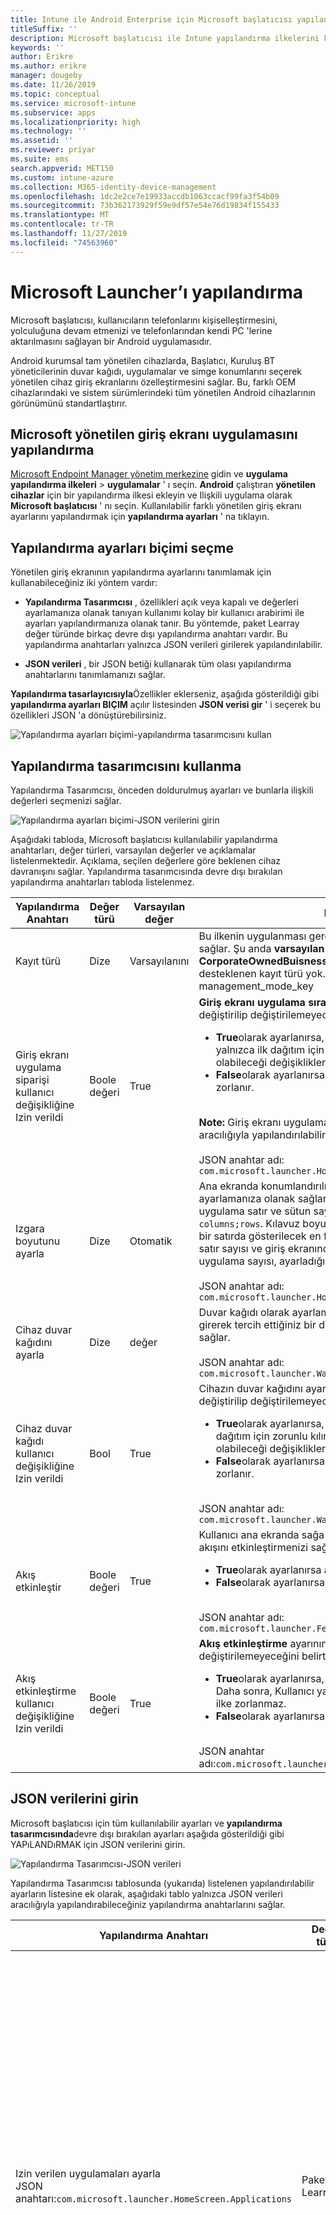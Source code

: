 ```yaml
---
title: Intune ile Android Enterprise için Microsoft başlatıcısı yapılandırma
titleSuffix: ''
description: Microsoft başlatıcısı ile Intune yapılandırma ilkelerini kullanın.
keywords: ''
author: Erikre
ms.author: erikre
manager: dougeby
ms.date: 11/26/2019
ms.topic: conceptual
ms.service: microsoft-intune
ms.subservice: apps
ms.localizationpriority: high
ms.technology: ''
ms.assetid: ''
ms.reviewer: priyar
ms.suite: ems
search.appverid: MET150
ms.custom: intune-azure
ms.collection: M365-identity-device-management
ms.openlocfilehash: 1dc2e2ce7e19933accdb1063ccacf99fa3f54b09
ms.sourcegitcommit: 73b362173929f59e9df57e54e76d19834f155433
ms.translationtype: MT
ms.contentlocale: tr-TR
ms.lasthandoff: 11/27/2019
ms.locfileid: "74563960"
---
```

# <a name="configure-microsoft-launcher"></a>Microsoft Launcher’ı yapılandırma

Microsoft başlatıcısı, kullanıcıların telefonlarını kişiselleştirmesini, yolculuğuna devam etmenizi ve telefonlarından kendi PC 'lerine aktarılmasını sağlayan bir Android uygulamasıdır. 

Android kurumsal tam yönetilen cihazlarda, Başlatıcı, Kuruluş BT yöneticilerinin duvar kağıdı, uygulamalar ve simge konumlarını seçerek yönetilen cihaz giriş ekranlarını özelleştirmesini sağlar. Bu, farklı OEM cihazlarındaki ve sistem sürümlerindeki tüm yönetilen Android cihazlarının görünümünü standartlaştırır. 

## <a name="how-to-configure-the-microsoft-managed-home-screen-app"></a>Microsoft yönetilen giriş ekranı uygulamasını yapılandırma 

[Microsoft Endpoint Manager yönetim merkezine](https://go.microsoft.com/fwlink/?linkid=2109431) gidin ve **uygulama yapılandırma ilkeleri** > **uygulamalar** ' ı seçin. **Android** çalıştıran **yönetilen cihazlar** için bir yapılandırma ilkesi ekleyin ve Ilişkili uygulama olarak **Microsoft başlatıcısı** ' nı seçin. Kullanılabilir farklı yönetilen giriş ekranı ayarlarını yapılandırmak için **yapılandırma ayarları** ' na tıklayın. 

## <a name="choosing-a-configuration-settings-format"></a>Yapılandırma ayarları biçimi seçme 

Yönetilen giriş ekranının yapılandırma ayarlarını tanımlamak için kullanabileceğiniz iki yöntem vardır: 

- **Yapılandırma Tasarımcısı** , özellikleri açık veya kapalı ve değerleri ayarlamanıza olanak tanıyan kullanımı kolay bir kullanıcı arabirimi ile ayarları yapılandırmanıza olanak tanır. Bu yöntemde, paket Learray değer türünde birkaç devre dışı yapılandırma anahtarı vardır. Bu yapılandırma anahtarları yalnızca JSON verileri girilerek yapılandırılabilir. 

- **JSON verileri** , bir JSON betiği kullanarak tüm olası yapılandırma anahtarlarını tanımlamanızı sağlar. 

**Yapılandırma tasarlayıcısıyla**Özellikler eklerseniz, aşağıda gösterildiği gibi **yapılandırma ayarları BIÇIM** açılır listesinden **JSON verisi gir** ' i seçerek bu özellikleri JSON 'a dönüştürebilirsiniz.

   ![Yapılandırma ayarları biçimi-yapılandırma tasarımcısını kullan](./media/configure-microsoft-launcher/configure-microsoft-launcher-01.png)

## <a name="using-configuration-designer"></a>Yapılandırma tasarımcısını kullanma

Yapılandırma Tasarımcısı, önceden doldurulmuş ayarları ve bunlarla ilişkili değerleri seçmenizi sağlar.

   ![Yapılandırma ayarları biçimi-JSON verilerini girin](./media/configure-microsoft-launcher/configure-microsoft-launcher-02.png)

Aşağıdaki tabloda, Microsoft başlatıcısı kullanılabilir yapılandırma anahtarları, değer türleri, varsayılan değerler ve açıklamalar listelenmektedir. Açıklama, seçilen değerlere göre beklenen cihaz davranışını sağlar. Yapılandırma tasarımcısında devre dışı bırakılan yapılandırma anahtarları tabloda listelenmez.

|    Yapılandırma Anahtarı    |    Değer türü    |    Varsayılan değer    |    Description     |
|---------------------------------------------------|------------------|---------------------|-------------------------------------------------------------------------------------------------------------------------------------------------------------------------------------------------------------------------------------------------------------------------------------------------------------------------------------------------------------------------------------------------------------------------------------------------------------------------------------------------------------------------------------------------------------------------------|
|    Kayıt türü    |    Dize     |    Varsayılanını    |    Bu ilkenin uygulanması gereken kayıt türünü ayarlamanıza olanak sağlar. Şu anda **varsayılan** değer **CorporateOwnedBuisnessOnly**' e başvurur. Var olan başka bir desteklenen kayıt türü yok.        JSON anahtar adı: management_mode_key        |
|    Giriş ekranı uygulama siparişi kullanıcı değişikliğine Izin verildi    |    Boole değeri    |    True    |    **Giriş ekranı uygulama sırası** ayarının Son Kullanıcı tarafından değiştirilip değiştirilemeyeceğini belirtmenize olanak tanır.<ul><li>**True**olarak ayarlanırsa, ilkede tanımlanan uygulama sırası yalnızca ilk dağıtım için zorlanır. Daha sonra, Kullanıcı yapmış olabileceği değişikliklere göre ilke zorlanmaz.</li><li>**False**olarak ayarlanırsa, uygulama sırası her eşitlemede zorlanır.</li></ul><br>**Note:** Giriş ekranı uygulama sırası yalnızca JSON Düzenleyicisi aracılığıyla yapılandırılabilir.<br><br>JSON anahtar adı:<br>`com.microsoft.launcher.HomeScreen.AppOrder.UserChangeAllowed`    |
|    Izgara boyutunu ayarla    |    Dize    |    Otomatik    |    Ana ekranda konumlandırılmış uygulamaların kılavuz boyutunu ayarlamanıza olanak sağlar. Kılavuz boyutunu tanımlamak için uygulama satır ve sütun sayısını şu biçimde ayarlayabilirsiniz: `columns;rows`. Kılavuz boyutunu tanımlarsanız, giriş ekranındaki bir satırda gösterilecek en fazla uygulama sayısı, ayarladığınız satır sayısı ve giriş ekranındaki bir sütunda gösterilecek en fazla uygulama sayısı, ayarladığınız sütun sayısı olacak şekilde değişir.<br><br>        JSON anahtar adı:<br>`com.microsoft.launcher.HomeScreen.GridSize`    |
|    Cihaz duvar kağıdını ayarla    |    Dize    |    değer    |    Duvar kağıdı olarak ayarlamak istediğiniz görüntünün URL 'sini girerek tercih ettiğiniz bir duvar kağıdını ayarlamanıza olanak sağlar.<br><br>JSON anahtar adı:<br>`com.microsoft.launcher.Wallpaper.URL`    |
|    Cihaz duvar kağıdı kullanıcı değişikliğine Izin verildi    |    Bool    |    True    |    Cihazın duvar kağıdını ayarla ayarının Son Kullanıcı tarafından değiştirilip değiştirilemeyeceğini belirtmenize olanak tanır.<ul><li>**True**olarak ayarlanırsa, ilkedeki duvar kağıdı yalnızca ilk dağıtım için zorunlu kılınır. Daha sonra, Kullanıcı yapmış olabileceği değişikliklere göre ilke zorlanmaz.</li><li>**False**olarak ayarlanırsa, bu duvar kağıdı her eşitlemede zorlanır.</li></ul><br>JSON anahtar adı:<br>`com.microsoft.launcher.Wallpaper.URL.UserChangeAllowed`        |
|    Akış etkinleştir    |    Boole değeri    |    True    |    Kullanıcı ana ekranda sağa doğru geldiğinde, cihazda Başlatıcı akışını etkinleştirmenizi sağlar.<ul><li>**True**olarak ayarlanırsa akış etkinleştirilir.</li><li>**False**olarak ayarlanırsa akış devre dışı bırakılır.</li></ul><br>JSON anahtar adı:<br>`com.microsoft.launcher.Feed.Enabled`    |
|    Akış etkinleştirme kullanıcı değişikliğine Izin verildi    |    Boole değeri    |    True    |     **Akış etkinleştirme** ayarının Son Kullanıcı tarafından değiştirilip değiştirilemeyeceğini belirtmenize olanak tanır.<ul><li>**True**olarak ayarlanırsa, akış yalnızca ilk dağıtım için zorlanır. Daha sonra, Kullanıcı yapmış olabileceği değişikliklere göre ilke zorlanmaz.</li><li>**False**olarak ayarlanırsa, akış her eşitlemede zorlanır.</li></ul><br>JSON anahtar adı:`com.microsoft.launcher.Feed.Enabled.UserChangeAllowed`    |

## <a name="enter-json-data"></a>JSON verilerini girin

Microsoft başlatıcısı için tüm kullanılabilir ayarları ve **yapılandırma tasarımcısında**devre dışı bırakılan ayarları aşağıda gösterildiği gibi YAPıLANDıRMAK için JSON verilerini girin.

   ![Yapılandırma Tasarımcısı-JSON verileri](./media/configure-microsoft-launcher/configure-microsoft-launcher-03.png)

Yapılandırma Tasarımcısı tablosunda (yukarıda) listelenen yapılandırılabilir ayarların listesine ek olarak, aşağıdaki tablo yalnızca JSON verileri aracılığıyla yapılandırabileceğiniz yapılandırma anahtarlarını sağlar.

|    Yapılandırma Anahtarı    |    Değer türü    |    Varsayılan değer    |    Description     |
|----------------------------------------------------------------------------------------------------|-------------------|-------------------------------------------------------------------------------------|------------------------------------------------------------------------------------------------------------------------------------------------------------------------------------------------------------------------------------------------------------------------------------------------------------------------------------------------------------------------------------------------------------------------------------------------------------------------------------------------------------------------------------------------------------------------------------------------------------------------------------------------------------------------------------|
|    Izin verilen uygulamaları ayarla<br>JSON anahtarı:`com.microsoft.launcher.HomeScreen.Applications`    |    Paketleme Learray    | Bkz. [izin verilen uygulamaları ayarla](configure-microsoft-launcher.md#set-allow-listed-applications)</sup>    |    , Cihazda yüklü uygulamalar arasından giriş ekranında görünür olan uygulama kümesini tanımlamanızı sağlar. Uygulamaları, görünür hale getirmek istediğiniz uygulamaların uygulama paketi adını girerek tanımlayabilirsiniz; Örneğin, `com.android.settings`, ana ekranda ayarları erişilebilir hale getirir. Bu bölümde izin verilen uygulamaların, ana ekranda görünür olması için cihazda zaten yüklü olması gerekir.<p>Özelliklerinin<ul><li>**Paket:** Uygulama paketi adı</li><li>**Sınıf:** Belirli bir uygulama sayfasına özgü olan uygulama etkinliği. Bu değer boşsa varsayılan uygulama sayfasını kullanır.</li></ul>      |
|    Ana ekran uygulama sırası<br>JSON anahtarı: `com.microsoft.launcher.HomeScreen.AppOrder`    |    Paketleme Learray    |    Bkz: [giriş ekranı uygulama sırası](configure-microsoft-launcher.md#home-screen-app-order)      |    Ana ekranda uygulama sırasını belirtmenize izin verir.<p>Özelliklerinin<br><ul><li>**Şunu yazın:** Desteklenen tek tür `application`.</li><li>**Konum:** Ana ekrandaki uygulama simge yuvası. Bu, sol üstteki konum 1 ' den başlar ve yukarıdan aşağıya doğru aşağı doğru ilerler.</li><li>**Paket:** Uygulama paketi adı.</li><li>**Sınıf:** Belirli bir uygulama sayfasına özgü olan uygulama etkinliği. Varsayılan uygulama sayfası, bu değer boşsa kullanılacaktır.</li></ul>    |

### <a name="set-allow-listed-applications"></a>İzin verilen uygulamaları ayarla

```JSON
{
    "key": "com.microsoft.launcher.HomeScreen.Applications",
    "valueBundleArray": 
    [
        {
            "managedProperty": [
                {
                    "key": "package",
                    "valueString": ""
                },
                {
                    "key": "class",
                    "valueString": ""
                }
            ]
        }
    ]
}
```

### <a name="home-screen-app-order"></a>Ana ekran uygulama sırası

```JSON
{
    "key": "com.microsoft.launcher.HomeScreen.AppOrder",
    "valueBundleArray": 
    [
        {
            "managedProperty": [
                {
                    "key": "type",
                    "valueString": "application"
                },
                {
                    "key": "position",
                    "valueInteger": 0
                },
                {
                    "key": "package",
                    "valueString": ""
                },
                {
                    "key": "class",
                    "valueString": ""
                }
            ]
        }
    ]
}
```

Aşağıda, tüm kullanılabilir yapılandırma anahtarlarının dahil olduğu bir JSON betiği verilmiştir:

```JSON
{
    "kind": "androidenterprise#managedConfiguration", 
    "productId": "app:com.microsoft.launcher", 
    "managedProperty": [
        {
            "key": "management_mode_key", 
            "valueString": "Default"
        }, 
        {
            "key": "com.microsoft.launcher.Feed.Enable.UserChangeAllowed", 
            "valueBool": false
        }, 
        {
            "key": "com.microsoft.launcher.Feed.Enable", 
            "valueBool": true
        }, 
        {
            "key": "com.microsoft.launcher.Wallpaper.Url.UserChangeAllowed", 
            "valueBool": false
        }, 
        {
            "key": "com.microsoft.launcher.Wallpaper.Url", 
            "valueBool": "http://www.contoso.com/wallpaper.png"
        }, 
        {
            "key": "com.microsoft.launcher.HomeScreen.GridSize", 
            "valueString": "5;5"
        }, 
        {
            "key": "com.microsoft.launcher.HomeScreen.Applications", 
            "valueBundleArray": [
                {
                    "managedProperty": [
                        {
                            "key": "package", 
                            "valueString": "com.ups.mobile.android"
                        }, 
                        {
                            "key": "class", 
                            "valueString": ""
                        }
                    ]
                }, 
                {
                    "managedProperty": [
                        {
                            "key": "package", 
                            "valueString": "com.microsoft.teams"
                        }, 
                        {
                            "key": "class", 
                            "valueString": ""
                        }
                    ]
                }, 
                {
                    "managedProperty": [
                        {
                            "key": "package", 
                            "valueString": "com.microsoft.bing"
                        }, 
                        {
                            "key": "class", 
                            "valueString": ""
                        }
                    ]
                }
            ]
        }, 
        {
            "key": "com.microsoft.launcher.HomeScreen.AppOrder.UserChangeAllowed", 
            "valueBool": false
        }, 
        {
            "key": "com.microsoft.launcher.HomeScreen.AppOrder", 
            "valueBundleArray": [
                {
                    "managedProperty": [
                        {
                            "key": "type", 
                            "valueString": "application"
                        }, 
                        {
                            "key": "position", 
                            "valueInteger": 17
                        }, 
                        {
                            "key": "package", 
                            "valueString": "com.ups.mobile.android"
                        }, 
                        {
                            "key": "class", 
                            "valueString": ""
                        }
                    ]
                }, 
                {
                    "managedProperty": [
                        {
                            "key": "type", 
                            "valueString": "application"
                        }, 
                        {
                            "key": "position", 
                            "valueInteger": 18
                        }, 
                        {
                            "key": "package", 
                            "valueString": "com.microsoft.teams"
                        }, 
                        {
                            "key": "class", 
                            "valueString": ""
                        }
                    ]
                }, 
                {
                    "managedProperty": [
                        {
                            "key": "type", 
                            "valueString": "application"
                        }, 
                        {
                            "key": "position", 
                            "valueInteger": 19
                        }, 
                        {
                            "key": "package", 
                            "valueString": "com.microsoft.bing"
                        }, 
                        {
                            "key": "class", 
                            "valueString": ""
                        }
                    ]
                }
            ]
        }
    ]
}
```

## <a name="next-steps"></a>Sonraki adımlar

- Android kurumsal tam olarak yönetilen cihazlar hakkında daha fazla bilgi için bkz. [Intune 'Da Android Enterprise tam yönetme cihazlarını ayarlama](../enrollment/android-fully-managed-enroll.md).
